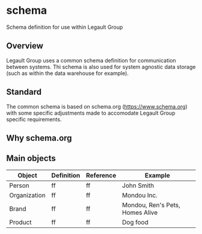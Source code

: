 
# schema
Schema definition for use within Legault Group

## Overview
Legault Group uses a common schema definition for communication between systems. Thi schema is also used for system agnostic data storage (such as within the data warehouse for example). 

## Standard
The common schema is based on schema.org (https://www.schema.org) with some specific adjustments made to accomodate Legault Group specific requirements. 

## Why schema.org

## Main objects
|Object | Definition | Reference | Example | 
|-------| ----------- | ---------------- | ------------| 
| Person | ff| ff | John Smith |
| Organization | ff | ff | Mondou Inc. | 
| Brand | ff | ff | Mondou, Ren's Pets, Homes Alive | 
| Product | ff | ff | Dog food |






